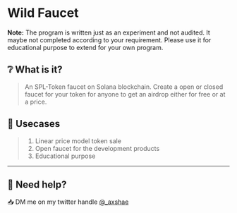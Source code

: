# Wild Faucet

**Note:** The program is written just as an experiment and not audited. It maybe not completed according to your requirement. Please use it for educational purpose to extend for your own program.

## :grey_question: What is it?
> An SPL-Token faucet on Solana blockchain. Create a open or closed faucet for your token for anyone to get an airdrop either for free or at a price.


## 🧪 Usecases
> 1. Linear price model token sale
> 2. Open faucet for the development products
> 3. Educational purpose

---

## :mag_right: Need help?

:inbox_tray: DM me on my twitter handle [@_axshae](https://twitter.com/_axshae)



